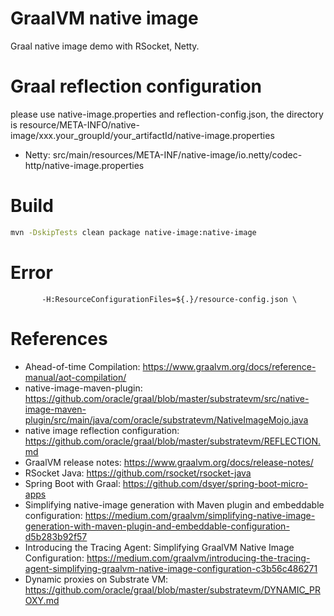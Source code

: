 GraalVM native image
====================

Graal native image demo with RSocket, Netty.

# Graal reflection configuration

please use native-image.properties and reflection-config.json, the directory is resource/META-INFO/native-image/xxx.your_groupId/your_artifactId/native-image.properties

* Netty: src/main/resources/META-INF/native-image/io.netty/codec-http/native-image.properties

# Build

<!--[demo]:second-->
```bash
mvn -DskipTests clean package native-image:native-image
```

# Error

```
       -H:ResourceConfigurationFiles=${.}/resource-config.json \

```
# References

* Ahead-of-time Compilation: https://www.graalvm.org/docs/reference-manual/aot-compilation/
* native-image-maven-plugin: https://github.com/oracle/graal/blob/master/substratevm/src/native-image-maven-plugin/src/main/java/com/oracle/substratevm/NativeImageMojo.java
* native image reflection configuration: https://github.com/oracle/graal/blob/master/substratevm/REFLECTION.md
* GraalVM release notes: https://www.graalvm.org/docs/release-notes/
* RSocket Java: https://github.com/rsocket/rsocket-java
* Spring Boot with Graal: https://github.com/dsyer/spring-boot-micro-apps
* Simplifying native-image generation with Maven plugin and embeddable configuration: https://medium.com/graalvm/simplifying-native-image-generation-with-maven-plugin-and-embeddable-configuration-d5b283b92f57
* Introducing the Tracing Agent: Simplifying GraalVM Native Image Configuration: https://medium.com/graalvm/introducing-the-tracing-agent-simplifying-graalvm-native-image-configuration-c3b56c486271
* Dynamic proxies on Substrate VM: https://github.com/oracle/graal/blob/master/substratevm/DYNAMIC_PROXY.md

